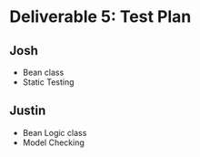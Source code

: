 # Deliverable 5: Test Plan

## Josh
-	Bean class
-	Static Testing

## Justin
-	Bean Logic class
-	Model Checking